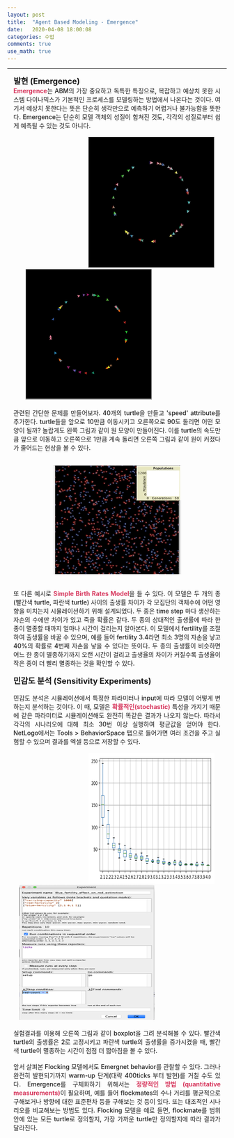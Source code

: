 ```yaml
---
layout: post
title:  "Agent Based Modeling - Emergence"
date:   2020-04-08 18:00:08
categories: 수업
comments: true 
use_math: true
---
```

-----
<span style = "font-weight:700; font-size:1.3em; margin-left: 0.8em; margin-right: 1em;">
발현 (Emergence)
</span>
<br>
<div style = "font-weight:500; font-size:1.0em; margin-left: 1em; margin-right: 1em;text-align:justify; ">
<b style = "color:#d7385e;font-size:1.2">Emergence</b>는 ABM의 가장 중요하고 독특한 특징으로, 복잡하고 예상치 못한 시스템 다이나믹스가 기본적인 프로세스를 모델링하는 방법에서 나온다는 것이다. 여기서 예상치 못한다는 뜻은 단순히 생각만으로 예측하기 어렵거나 불가능함을 뜻한다. Emergence는 단순히 모델 객체의 성질이 합쳐진 것도, 각각의 성질로부터 쉽게 예측될 수 있는 것도 아니다. 
<br><br>
<div style="border: 1px; float: right;margin-left: 1em; margin-right: 1em; " >
<img src="/images/post_img/emergence.gif" width="290" height="300" >
</div>
<div style="border: 1px; margin-left: 2em; margin-right: 1em; ">
<img src="/images/post_img/NL15.png" width="290" height="300">
</div>
<br>
관련된 간단한 문제를 만들어보자. 40개의 turtle을 만들고 'speed' attribute를 추가한다. turtle들을 앞으로 10만큼 이동시키고 오른쪽으로 90도 돌리면 어떤 모양이 될까? 놀랍게도 왼쪽 그림과 같이 원 모양이 만들어진다. 이를 turtle의 속도만큼 앞으로 이동하고 오른쪽으로 1만큼 계속 돌리면 오른쪽 그림과 같이 원이 커졌다가 줄어드는 현상을 볼 수 있다. 
<br><br>
<p align="center">
<img src="/images/post_img/birthrate.gif" width="290" height="250" >
</p>
<br>
또 다른 예시로 <b style = "color:#d7385e;font-size:1.2">Simple Birth Rates Model</b>을 들 수 있다. 이 모델은 두 개의 종 (빨간색 turtle, 파란색 turtle) 사이의 출생률 차이가 각 모집단의 객체수에 어떤 영향을 미치는지 시뮬레이션하기 위해 설계되었다. 두 종은 time step 마다 생산하는 자손의 수에만 차이가 있고 죽을 확률은 같다. 두 종의 상대적인 출생률에 따라 한 종이 멸종할 때까지 얼마나 시간이 걸리는지 알아본다. 이 모델에서 fertility를 조절하여 출생률을 바꿀 수 있으며, 예를 들어 fertility 3.4라면 최소 3명의 자손을 낳고 40%의 확률로 4번째 자손을 낳을 수 있다는 뜻이다. 두 종의 출생률이 비슷하면 어느 한 종이 멸종하기까지 오랜 시간이 걸리고 출생율의 차이가 커질수록 출생율이 작은 종이 더 빨리 멸종하는 것을 확인할 수 있다. 
<br><br>
<span style = "font-weight:700; font-size:1.3em;  margin-right: 1em;">
민감도 분석 (Sensitivity Experiments)
</span>
<br><br>
민감도 분석은 시뮬레이션에서 특정한 파라미터나 input에 따라 모델이 어떻게 변하는지 분석하는 것이다. 이 때, 모델은 <b style = "color:#d7385e;font-size:1.2">확률적인(stochastic)</b> 특성을 가지기 때문에 같은 파라미터로 시뮬레이션해도 완전히 똑같은 결과가 나오지 않는다. 따라서 각각의 시나리오에 대해 최소 30번 이상 실행하여 평균값을 얻어야 한다. NetLogo에서는 Tools > BehaviorSpace 탭으로 들어가면 여러 조건을 주고 실험할 수 있으며 결과를 엑셀 등으로 저장할 수 있다. 
<br><br>
<div style="border: 1px; float: right;margin-left: 1em; margin-right: 1em; " >
<img src="/images/post_img/NL17.png" width="290" height="300" >
</div>
<div style="border: 1px; margin-left: 1em; margin-right: 1em; ">
<img src="/images/post_img/NL16.png" width="310" height="310">
</div>
<br>
실험결과를 이용해 오른쪽 그림과 같이 boxplot을 그려 분석해볼 수 있다. 빨간색 turtle의 출생률은 2로 고정시키고 파란색 turtle의 출생률을 증가시켰을 때, 빨간색 turtle이 멸종하는 시간이 점점 더 짧아짐을 볼 수 있다.
<br><br>
앞서 살펴본 Flocking 모델에서도 Emergnet behavior를 관찰할 수 있다. 그러나 완전히 발현되기까지 warm-up 단계(대략 400ticks 부터 발현)를 거칠 수도 있다. Emergence를 구체화하기 위해서는 <b style = "color:#d7385e;font-size:1.2">정량적인 방법 (quantitative measurements)</b>이 필요하며, 예를 들어 flockmates의 수나 거리를 평균적으로 구해보거나 방향에 대한 표준편차 등을 구해보는 것 등이 있다. 또는 대조적인 시나리오를 비교해보는 방법도 있다. Flocking 모델을 예로 들면, flockmate를 범위 안에 있는 모든 turtle로 정의할지, 가장 가까운 turtle만 정의할지에 따라 결과가 달라진다. 
<br><br>


